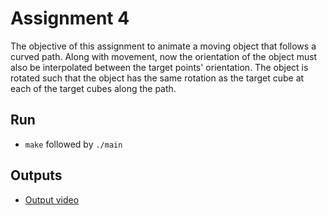 # Assignment 4

The objective of this assignment to animate a moving object that follows a curved path. Along with movement, now the orientation of the object must also be interpolated between the target points' orientation. The object is rotated such that the object has the same rotation as the target cube at each of the target cubes along the path.

## Run

- `make` followed by `./main`

## Outputs

- [Output video](./outputs/assignment4-ease-movement-rotation.mp4)